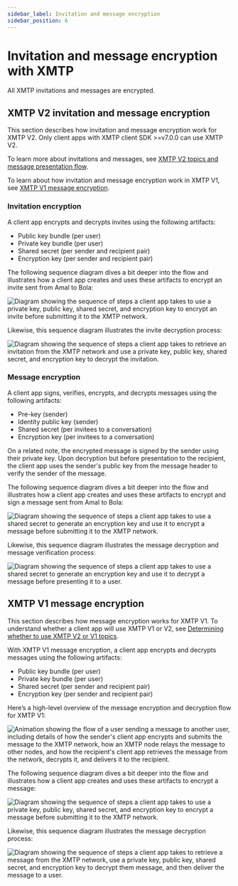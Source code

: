 ```yaml
---
sidebar_label: Invitation and message encryption
sidebar_position: 6
---
```


# Invitation and message encryption with XMTP

All XMTP invitations and messages are encrypted.


## XMTP V2 invitation and message encryption

This section describes how invitation and message encryption work for XMTP V2. Only client apps with XMTP client SDK >=v7.0.0 can use XMTP V2.

To learn more about invitations and messages, see [XMTP V2 topics and message presentation flow](#xmtp-v2-topics-and-message-presentation-flow).
<!--once specs are published, add link to Client Layer in The XMTP Protocol specifications.-->

To learn about how invitation and message encryption work in XMTP V1, see [XMTP V1 message encryption](#xmtp-v1-topics-and-message-presentation-flow).


### Invitation encryption

A client app encrypts and decrypts invites using the following artifacts:

* Public key bundle (per user)
* Private key bundle (per user)
* Shared secret (per sender and recipient pair)
* Encryption key (per sender and recipient pair)

The following sequence diagram dives a bit deeper into the flow and illustrates how a client app creates and uses these artifacts to encrypt an invite sent from Amal to Bola:

![Diagram showing the sequence of steps a client app takes to use a private key, public key, shared secret, and encryption key to encrypt an invite before submitting it to the XMTP network.](img/invite-encrypt-v2.png)<!--Source file: https://lucid.app/lucidchart/e2f80322-b2c9-44c1-8f20-421628e4f9ed/edit?viewport_loc=-122%2C-1148%2C3032%2C1592%2C0_0&invitationId=inv_4013c892-b596-4097-bcfd-a50a233de812-->

Likewise, this sequence diagram illustrates the invite decryption process:

![Diagram showing the sequence of steps a client app takes to retrieve an invitation from the XMTP network and use a private key, public key, shared secret, and encryption key to decrypt the invitation.](img/invite-decrypt-v2.png)<!--Source file: https://lucid.app/lucidchart/e2f80322-b2c9-44c1-8f20-421628e4f9ed/edit?viewport_loc=-122%2C-1148%2C3032%2C1592%2C0_0&invitationId=inv_4013c892-b596-4097-bcfd-a50a233de812-->


### Message encryption

A client app signs, verifies, encrypts, and decrypts messages using the following artifacts:

* Pre-key (sender)
* Identity public key (sender)
* Shared secret (per invitees to a conversation)
* Encryption key (per invitees to a conversation)

On a related note, the encrypted message is signed by the sender using their private key. Upon decryption but before presentation to the recipient, the client app uses the sender's public key from the message header to verify the sender of the message.

The following sequence diagram dives a bit deeper into the flow and illustrates how a client app creates and uses these artifacts to encrypt and sign a message sent from Amal to Bola:

![Diagram showing the sequence of steps a client app takes to use a shared secret to generate an encryption key and use it to encrypt a message before submitting it to the XMTP network.](img/message-encrypt-v2.png)<!--Source file: https://lucid.app/lucidchart/9ec2b0e2-df13-4d06-82c7-59068059b8a7/edit?viewport_loc=-559%2C-817%2C2784%2C1462%2C0_0&invitationId=inv_857afa87-d52e-4236-8a9f-c5818c65df04-->

Likewise, this sequence diagram illustrates the message decryption and message verification process:

![Diagram showing the sequence of steps a client app takes to use a shared secret to generate an encryption key and use it to decrypt a message before presenting it to a user.](img/message-decrypt-v2.png)<!--Source file: https://lucid.app/lucidchart/9ec2b0e2-df13-4d06-82c7-59068059b8a7/edit?viewport_loc=-559%2C-817%2C2784%2C1462%2C0_0&invitationId=inv_857afa87-d52e-4236-8a9f-c5818c65df04-->


## XMTP V1 message encryption

This section describes how message encryption works for XMTP V1. To understand whether a client app will use XMTP V1 or V2, see [Determining whether to use XMTP V2 or V1 topics](architectural-overview#determining-whether-to-use-xmtp-v2-or-v1-topics).

With XMTP V1 message encryption, a client app encrypts and decrypts messages using the following artifacts:

* Public key bundle (per user)
* Private key bundle (per user)
* Shared secret (per sender and recipient pair)
* Encryption key (per sender and recipient pair)

Here’s a high-level overview of the message encryption and decryption flow for XMTP V1:

![Animation showing the flow of a user sending a message to another user, including details of how the sender's client app encrypts and submits the message to the XMTP network, how an XMTP node relays the message to other nodes, and how the recipient's client app retrieves the message from the network, decrypts it, and delivers it to the recipient.](./img/message-encrypt-decrypt.gif)<!--Source file: https://www.figma.com/file/77ToMB4T16NiLwJjIp7dU1/diagrams?node-id=1%3A1769-->

The following sequence diagram dives a bit deeper into the flow and illustrates how a client app creates and uses these artifacts to encrypt a message:

![Diagram showing the sequence of steps a client app takes to use a private key, public key, shared secret, and encryption key to encrypt a message before submitting it to the XMTP network.](img/message-encrypt-v1.png)<!--Source file: https://lucid.app/lucidchart/d2985646-969e-4625-82f0-cb38853033c5/edit?viewport_loc=-130%2C-308%2C3054%2C1604%2C0_0&invitationId=inv_2faa4c23-7fdb-40d8-9b78-e9c4557b712d-->

Likewise, this sequence diagram illustrates the message decryption process:

![Diagram showing the sequence of steps a client app takes to retrieve a message from the XMTP network, use a private key, public key, shared secret, and encryption key to decrypt them message, and then deliver the message to a user.](img/message-decrypt-v1.png)<!--Source file: https://lucid.app/lucidchart/d2985646-969e-4625-82f0-cb38853033c5/edit?viewport_loc=-130%2C-308%2C3054%2C1604%2C0_0&invitationId=inv_2faa4c23-7fdb-40d8-9b78-e9c4557b712d-->
